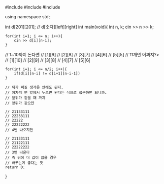 #include <iostream>
#include <vector>
#include <string>

using namespace std;

int d[201][201]; // d[숫자][left][right]
int main(void){
    int n, k;
    cin >> n >> k;

    
    for(int i=1; i <= n; i++){
        cin >> d[i][n-i];
    }
    
//     1~10까지 돈다면
    // [1][9]
    // [2][8]
    // [3][7]
    // [4][6]
    // [5][5]
//     11개면 어쩌지?>
    // [1][10]
    // [2][9]
    // [3][8]
    // [4][7]
    // [5][6]
    
    for(int i=1; i <= n/2; i++){
        if(d[i][n-i] != d[i+1][n-i-1])
    }

    // 뒤가 퍼질 생각은 안해도 된다.
    // 어차피 맨 앞에서 누르면 된다는 식으로 접근하면 되니까.
    // 앞뒤가 같을 때 까지
    // 앞뒤가 같으먄
    
    // 21133111
    // 22233111
    // 22222
    // 22222222
    // 4번 나오지만
    
    // 21133111
    // 21122111
    // 22222222
    // 3번 나온다
    // 즉 뒤에 더 값이 없을 경우
    // 바꾸는게 좋다는 뜻
    return 0;
}

